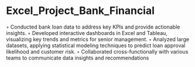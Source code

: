 # Excel_Project_Bank_Financial
◦ Conducted bank loan data to address key KPIs and provide actionable insights.
◦ Developed interactive dashboards in Excel and Tableau, visualizing key trends and metrics for senior
  management.
◦ Analyzed large datasets, applying statistical modeling techniques to predict loan approval likelihood and
customer risk.
◦ Collaborated cross-functionally with various teams to communicate data insights and recommendations
